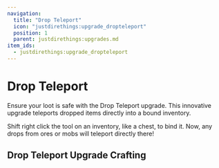 ```yaml
---
navigation:
  title: "Drop Teleport"
  icon: "justdirethings:upgrade_dropteleport"
  position: 1
  parent: justdirethings:upgrades.md
item_ids:
  - justdirethings:upgrade_dropteleport
---
```


# Drop Teleport

Ensure your loot is safe with the Drop Teleport upgrade. This innovative upgrade teleports dropped items directly into a bound inventory.

Shift right click the tool on an inventory, like a chest, to bind it. Now, any drops from ores or mobs will teleport directly there!

## Drop Teleport Upgrade Crafting



<Recipe id="justdirethings:upgrade_dropteleport" />

